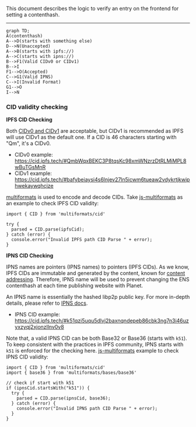 This document describes the logic to verify an entry on the frontend for setting a contenthash.

---

```mermaid
graph TD;
A(contenthash)
A-->D(starts with something else)
D-->N(Unaccepted)
A-->B(starts with ipfs://)
A-->C(starts with ipns://)
B-->F1(Valid CIDv0 or CIDv1)
B-->I
F1-->O(Accepted)
C-->G1(Valid IPNS)
C-->I(Invalid Format)
G1-->O
I-->N
```

### CID validity checking

**IPFS CID Checking**

Both [CIDv0 and CIDv1](https://docs.ipfs.tech/concepts/content-addressing/#cid-versions) are acceptable, but CIDv1 is recommended as IPFS will use CIDv1 as the default one. If a CID is 46 characters starting with "Qm", it's a CIDv0.

- CIDv0 example: https://cid.ipfs.tech/#QmbWqxBEKC3P8tqsKc98xmWNzrzDtRLMiMPL8wBuTGsMnR
- CIDv1 example: https://cid.ipfs.tech/#bafybeiaysi4s6lnjev27ln5icwm6tueaw2vdykrtjkwiphwekaywqhcjze

[multiformats](https://github.com/multiformats) is used to encode and decode CIDs. Take [js-multiformats](https://github.com/multiformats/js-multiformats) as an example to check IPFS CID validity:

```
import { CID } from 'multiformats/cid'

try {
  parsed = CID.parse(ipfsCid);
} catch (error) {
  console.error("Invalid IPFS path CID Parse " + error);
}
```

**IPNS CID Checking**

IPNS names are pointers (IPNS names) to pointers (IPFS CIDs). As we know, IPFS CIDs are immutable and generated by the content, known for [content addressing](https://docs.ipfs.tech/concepts/ipns/#mutability-in-ipfs). Therefore, IPNS name will be used to prevent changing the ENS contenthash at each time publishing website with Planet.

An IPNS name is essentially the hashed libp2p public key. For more in-depth details, please refer to [IPNS docs](https://docs.ipfs.tech/concepts/ipns/#how-ipns-works).

- IPNS CID example: https://cid.ipfs.tech/#k51qzi5uqu5dlvj2baxnqndepeb86cbk3ng7n3i46uzyxzyqj2xjonzllnv0v8

Note that, a valid IPNS CID can be both Base32 or Base36 (starts with `k51`). To keep consistent with the practices in IPFS community, IPNS starts with `k51` is enforced for the checking here.
[js-multiformats](https://github.com/multiformats/js-multiformats) example to check IPNS CID validity:

```
import { CID } from 'multiformats/cid'
import { base36 } from 'multiformats/bases/base36'

// check if start with k51
if (ipnsCid.startsWith("k51")) {
  try {
    parsed = CID.parse(ipnsCid, base36);
  } catch (error) {
    console.error("Invalid IPNS path CID Parse " + error);
  }
}
```
